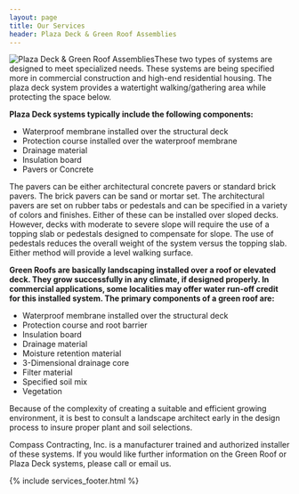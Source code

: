 ```yaml
---
layout: page
title: Our Services
header: Plaza Deck & Green Roof Assemblies
---
```


<img class="service-large" src="{{ 'services/plaza-deck-and-garden-roof-assemblies.jpg' | asset_path }}" alt="Plaza Deck & Green Roof Assemblies">These two types of systems are designed to meet specialized needs. These systems are being specified more in commercial construction and high-end residential housing. The plaza deck system provides a watertight walking/gathering area while protecting the space below.

**Plaza Deck systems typically include the following components:**

* Waterproof membrane installed over the structural deck
* Protection course installed over the waterproof membrane
* Drainage material
* Insulation board
* Pavers or Concrete

The pavers can be either architectural concrete pavers or standard brick pavers. The brick pavers can be sand or mortar set. The architectural pavers are set on rubber tabs or pedestals and can be specified in a variety of colors and finishes. Either of these can be installed over sloped decks. However, decks with moderate to severe slope will require the use of a topping slab or pedestals designed to compensate for slope. The use of pedestals reduces the overall weight of the system versus the topping slab. Either method will provide a level walking surface.

**Green Roofs are basically landscaping installed over a roof or elevated deck. They grow successfully in any climate, if designed properly. In commercial applications, some localities may offer water run-off credit for this installed system. The primary components of a green roof are:**

* Waterproof membrane installed over the structural deck
* Protection course and root barrier
* Insulation board
* Drainage material
* Moisture retention material
* 3-Dimensional drainage core
* Filter material
* Specified soil mix
* Vegetation

Because of the complexity of creating a suitable and efficient growing environment, it is best to consult a landscape architect early in the design process to insure proper plant and soil selections.

Compass Contracting, Inc. is a manufacturer trained and authorized installer of these systems. If you would like further information on the Green Roof or Plaza Deck systems, please call or email us.

{% include services_footer.html %}
